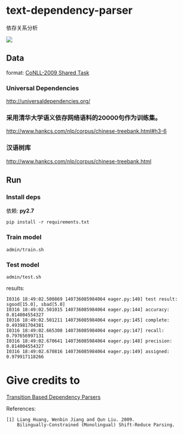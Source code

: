 # text-dependency-parser
依存关系分析

![](https://camo.githubusercontent.com/ae91a5698ad80d3fe8e0eb5a4c6ee7170e088a7d/687474703a2f2f37786b6571692e636f6d312e7a302e676c622e636c6f7564646e2e636f6d2f61692f53637265656e25323053686f74253230323031372d30342d30342532306174253230382e32302e3437253230504d2e706e67)

## Data
format: [CoNLL-2009 Shared Task](http://ufal.mff.cuni.cz/conll2009-st/task-description.html)

### Universal Dependencies
http://universaldependencies.org/

### 采用清华大学语义依存网络语料的20000句作为训练集。
http://www.hankcs.com/nlp/corpus/chinese-treebank.html#h3-6

### 汉语树库
http://www.hankcs.com/nlp/corpus/chinese-treebank.html

## Run

### Install deps

依赖: **py2.7**

```
pip install -r requirements.txt
```

### Train model

```
admin/train.sh
```

### Test model

```
admin/test.sh
```

results:

```
I0316 18:49:02.500869 140736085984064 eager.py:140] test result: sgood[15.0], sbad[5.0]
I0316 18:49:02.501015 140736085984064 eager.py:144] accuracy: 0.814004554327
I0316 18:49:02.501211 140736085984064 eager.py:145] complete: 0.493981704381
I0316 18:49:02.665308 140736085984064 eager.py:147] recall: 0.797656997131
I0316 18:49:02.670641 140736085984064 eager.py:148] precision: 0.814004554327
I0316 18:49:02.670816 140736085984064 eager.py:149] assigned: 0.979917118266
```

# Give credits to

[Transition Based Dependency Parsers](https://www.cs.bgu.ac.il/~yoavg/software/transitionparser/)

References:
~~~~~~~~~~~
[1] Liang Huang, Wenbin Jiang and Qun Liu. 2009.
    Bilingually-Constrained (Monolingual) Shift-Reduce Parsing.
    